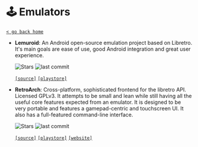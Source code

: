 # 🕹 Emulators
[`< go back home`](../README.md)

- **Lemuroid**: An Android open-source emulation project based on Libretro. It's main goals are ease of use, good Android integration and great user experience.

    ![Stars](https://badgen.net/github/stars/Swordfish90/Lemuroid) ![last commit](https://img.shields.io/github/last-commit/Swordfish90/Lemuroid)

    [`[source]`](https://github.com/Swordfish90/Lemuroid "source")  [`[playstore]`](https://play.google.com/store/apps/details?id=com.swordfish.lemuroid "playstore") 

- **RetroArch**: Cross-platform, sophisticated frontend for the libretro API. Licensed GPLv3. It attempts to be small and lean while still having all the useful core features expected from an emulator. It is designed to be very portable and features a gamepad-centric and touchscreen UI. It also has a full-featured command-line interface.

    ![Stars](https://badgen.net/github/stars/libretro/RetroArch) ![last commit](https://img.shields.io/github/last-commit/libretro/RetroArch)

    [`[source]`](https://github.com/libretro/RetroArch "source")  [`[playstore]`](https://play.google.com/store/apps/details?id=com.retroarch "playstore") [`[website]`](https://www.libretro.com "website")